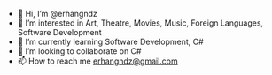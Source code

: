 - 👋 Hi, I’m @erhangndz
- 👀 I’m interested in Art, Theatre, Movies, Music, Foreign Languages, Software Development
- 🌱 I’m currently learning Software Development, C#
- 💞️ I’m looking to collaborate on C#
- 📫 How to reach me erhangndz@gmail.com

<!---
erhangndz/erhangndz is a ✨ special ✨ repository because its `README.md` (this file) appears on your GitHub profile.
You can click the Preview link to take a look at your changes.
--->
